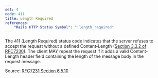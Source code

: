```yaml
---
set: 4
code: 411
title: Length Required
references:
    "Rails HTTP Status Symbol": ":length_required"
---
```


The 411 (Length Required) status code indicates that the server refuses to
accept the request without a defined Content-Length
([Section 3.3.2 of RFC7230][2]). The client MAY repeat the request if it adds a
valid Content-Length header field containing the length of the message body in
the request message.

Source: [RFC7231 Section 6.5.10][1]

[1]: <http://tools.ietf.org/html/rfc7231#section-6.5.10>
[2]: <http://tools.ietf.org/html/rfc7230#section-3.3.2>